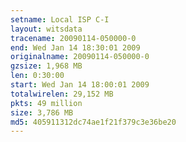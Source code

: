 ```yaml
---
setname: Local ISP C-I
layout: witsdata
tracename: 20090114-050000-0
end: Wed Jan 14 18:30:01 2009
originalname: 20090114-050000-0
gzsize: 1,968 MB
len: 0:30:00
start: Wed Jan 14 18:00:01 2009
totalwirelen: 29,152 MB
pkts: 49 million
size: 3,786 MB
md5: 405911312dc74ae1f21f379c3e36be20
---
```

